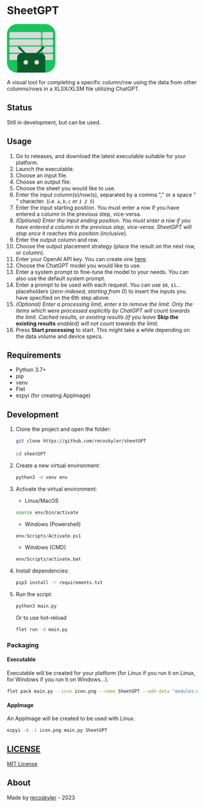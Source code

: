 # SheetGPT

<img src="https://github.com/recoskyler/sheetGPT/blob/main/icon.png" data-canonical-src="https://github.com/recoskyler/sheetGPT/blob/main/icon.png" width="128" height="128" />

A visual tool for completing a specific column/row using the data from other columns/rows in a XLSX/XLSM file utilizing ChatGPT.

## Status

Still in development, but can be used.

## Usage

1. Go to releases, and download the latest executable suitable for your platform.
2. Launch the executable.
3. Choose an input file.
4. Choose an output file.
5. Choose the sheet you would like to use.
6. Enter the input column(s)/row(s), separated by a comma "," or a space " " character. (*i.e. `a,b,c` or `1 2 5`*)
7. Enter the input starting position. You must enter a row if you have entered a column in the previous step, vice-versa.
8. *(Optional) Enter the input ending position. You must enter a row if you have entered a column in the previous step, vice-versa. SheetGPT will stop once it reaches this position (inclusive).*
9. Enter the output column and row.
10. Choose the output placement strategy (place the result on the next row, or column).
11. Enter your OpenAI API key. You can create one [here](https://platform.openai.com/account/api-keys).
12. Choose the ChatGPT model you would like to use.
13. Enter a system prompt to fine-tune the model to your needs. You can also use the default system prompt.
14. Enter a prompt to be used with each request. You can use `$0`, `$1`... placeholders (*zero-indexed, starting from 0*) to insert the inputs you have specified on the 6th step above.
15. *(Optional) Enter a processing limit, enter `0` to remove the limit. Only the items which were processed explicitly by ChatGPT will count towards the limit. Cached results, or existing results (if you leave* **Skip the existing results** *enabled) will not count towards the limit.*
16. Press **Start processing** to start. This might take a while depending on the data volume and device specs.

## Requirements

- Python 3.7+
- pip
- venv
- Flet
- ezpyi (for creating AppImage)

## Development

1. Clone the project and open the folder:

    ```bash
    git clone https://github.com/recoskyler/sheetGPT

    cd sheetGPT
    ```

2. Create a new virtual environment:

    ```bash
    python3 -m venv env
    ```

3. Activate the virtual environment:

    - Linux/MacOS

    ```bash
    source env/bin/activate
    ```

    - Windows (Powershell)

    ```ps1
    env/Scripts/Activate.ps1
    ```

    - Windows (CMD)

    ```cmd
    env/Scripts/activate.bat
    ```

4. Install dependencies:

    ```bash
    pip3 install -r requirements.txt
    ```

5. Run the script:

    ```bash
    python3 main.py
    ```

    Or to use hot-reload

    ```bash
    flet run -d main.py
    ```

### Packaging

#### Executable

Executable will be created for your platform (for Linux if you run it on Linux, for Windows if you run it on Windows...).

```bash
flet pack main.py --icon icon.png --name SheetGPT --add-data "modules:modules"
```

#### AppImage

An AppImage will be created to be used with Linux.

```bash
ezpyi -A -i icon.png main.py SheetGPT
```

## [LICENSE](https://github.com/recoskyler/sheetGPT/blob/main/LICENSE)

[MIT License](https://github.com/recoskyler/sheetGPT/blob/main/LICENSE)

## About

Made by [recoskyler](https://github.com/recoskyler) - 2023
